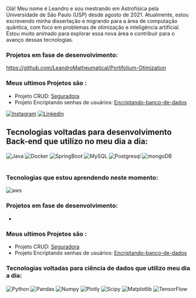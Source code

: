 Olá! Meu nome é Leandro e sou mestrando em Astrofísica pela Universidade de São Paulo (USP) desde agosto de 2021. Atualmente, estou escrevendo minha dissertação e migrando para a área de computação quântica, com foco em problemas de otimização e inteligência artificial. Estou muito animado para explorar essa nova área e contribuir para o avanço dessas tecnologias.

### Projetos em fase de desenvolvimento:
https://github.com/LeandroMatheumatical/Portifolium-Otimization
### Meus ultimos Projetos são :
- Projeto CRUD: [Seguradora](https://github.com/LeandroMatheumatical/Sudoku-Binario)
- Projeto  Encriptando senhas de usuários: [Encriptando-banco-de-dados](https://github.com/LeandroMatheumatical/Portifolium-Otimization)

[![Instagram](https://img.shields.io/badge/Instagram-E4405F?style=for-the-badge&logo=instagram&logoColor=white)](https://www.instagram.com/_leandro_matheus/)
[![Linkedin](https://img.shields.io/badge/LinkedIn-0077B5?style=for-the-badge&logo=linkedin&logoColor=white)](https://www.linkedin.com/in/leandro-matheus-silva/)


## Tecnologias voltadas para desenvolvimento Back-end que utilizo no meu dia a dia:
<div style="display: inline_block">
<img align ="center" alt="Java" src ="https://img.shields.io/badge/Java-ED8B00?style=for-the-badge&logo=java&logoColor=white"/> 
<img align ="center" alt="Docker" src ="https://img.shields.io/badge/docker-%230db7ed.svg?style=for-the-badge&logo=docker&logoColor=white"/>
<img align ="center" alt="SpringBoot" src ="https://img.shields.io/badge/Spring-6DB33F?style=for-the-badge&logo=spring&logoColor=white"/>
<img align ="center" alt="MySQL" src ="https://img.shields.io/badge/MySQL-00000F?style=for-the-badge&logo=mysql&logoColor=white"/>
<img align ="center" alt="Postgresql" src ="https://img.shields.io/badge/PostgreSQL-316192?style=for-the-badge&logo=postgresql&logoColor=white"/>
<img align ="center" alt="mongoDB" src ="https://img.shields.io/badge/MongoDB-4EA94B?style=for-the-badge&logo=mongodb&logoColor=white"/>
</div><br/>

### Tecnologias que estou aprendendo neste momento:
<img align ="center" alt="aws" src ="https://img.shields.io/badge/Amazon_AWS-FF9900?style=for-the-badge&logo=amazonaws&logoColor=white"/>

### Projetos em fase de desenvolvimento:
- 

### Meus ultimos Projetos são :
- Projeto CRUD: [Seguradora](https://github.com/LeandroMatheumatical/Seguradora)
- Projeto  Encriptando senhas de usuários: [Encriptando-banco-de-dados](https://github.com/LeandroMatheumatical/Encriptando-banco-de-dados)


### Tecnologias voltadas para ciência de dados que utilizo meu dia a dia:
<div style="display: inline_block">
<img align ="center" alt="Python" src ="https://img.shields.io/badge/Python-3776AB?style=for-the-badge&logo=python&logoColor=white"/>
<img align ="center" alt="Pandas" src ="https://img.shields.io/badge/pandas-%23150458.svg?style=for-the-badge&logo=pandas&logoColor=white"/>
<img align ="center" alt="Numpy" src ="https://img.shields.io/badge/numpy-%23013243.svg?style=for-the-badge&logo=numpy&logoColor=white)"/>
<img align ="center" alt="Plotly" src ="https://img.shields.io/badge/Plotly-%233F4F75.svg?style=for-the-badge&logo=plotly&logoColor=white"/>
<img align ="center" alt="Scipy" src ="https://img.shields.io/badge/SciPy-%230C55A5.svg?style=for-the-badge&logo=scipy&logoColor=%white"/>
<img align ="center" alt="Matplotlib" src ="https://img.shields.io/badge/Matplotlib-%23ffffff.svg?style=for-the-badge&logo=Matplotlib&logoColor=black"/>
<img align ="center" alt="TensorFlow" src ="https://img.shields.io/badge/TensorFlow-%23FF6F00.svg?style=for-the-badge&logo=TensorFlow&logoColor=white"/>



</div><br/>

<!--
**LeandroMatheumatical/LeandroMatheumatical** is a ✨ _special_ ✨ repository because its `README.md` (this file) appears on your GitHub profile.

Here are some ideas to get you started:

- 🔭 I’m currently working on ...
- 🌱 I’m currently learning ...
- 👯 I’m looking to collaborate on ...
- 🤔 I’m looking for help with ...
- 💬 Ask me about ...
- 📫 How to reach me: ...
- 😄 Pronouns: ...
- ⚡ Fun fact: ...
-->
